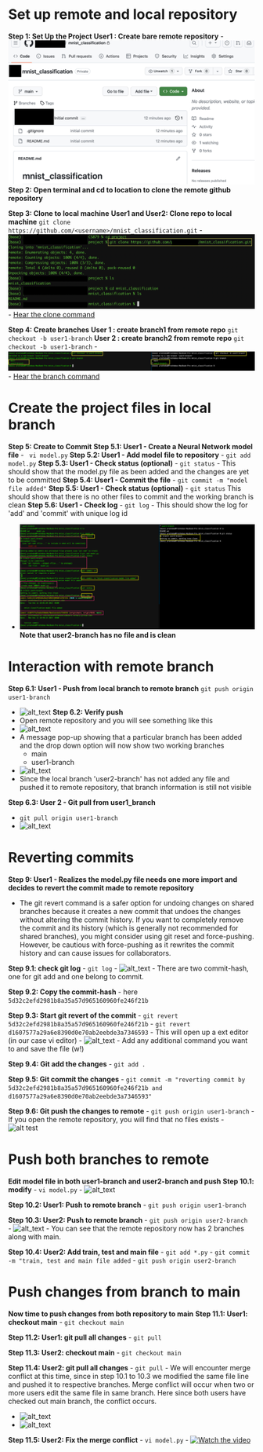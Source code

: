 # Set up remote and local repository
  **Step 1: Set Up the Project**
    __User1 : Create bare remote repository__
    - ![alt text](bare_remote_repo.png)
  **Step 2: Open terminal and cd to location to clone the remote github repository**
  
  **Step 3: Clone to local machine**
    __User1 and User2: Clone repo to local machine__
    ```git clone https://github.com/<username>/mnist_classification.git```
    - ![alt text](clone.png)
    - [Hear the clone command](https://github.com/prathebaselva/cs897/assets/38529810/4f1d2e77-79ba-4c0f-aa2f-721239c76151)
  
  **Step 4: Create branches**
    __User 1 : create branch1 from remote repo__
      ```git checkout -b user1-branch```
    __User 2 : create branch2 from remote repo__
      ```git checkout -b user1-branch```
    - ![alt text](branch.png)
    - [Hear the branch command](https://github.com/prathebaselva/cs897/assets/38529810/de1b16f9-e778-461e-ac9c-83ebba3d2bcc)

# Create the project files in local branch
  **Step 5: Create to Commit**
   __Step 5.1: User1 - Create a Neural Network model file__
     - ``` vi model.py```
   __Step 5.2: User1 - Add model file to repository__
     - ``` git add model.py ```
   __Step 5.3: User1 - Check status (optional)__
     - ``` git status ```
     - This should show that the model.py file as been added and the changes are yet to be committed
   __Step 5.4: User1 - Commit the file__
     - ``` git commit -m "model file added" ```
   __Step 5.5: User1 - Check status (optional)__
     - ``` git status ```
       This should show that there is no other files to commit and the working branch is clean
   __Step 5.6: User1 - Check log__
     - ``` git log ```
     - This should show the log for 'add' and 'commit' with unique log id
   - ![alt_text](user1_add_commit_model.png)
   **__Note that user2-branch has no file and is clean__**
     
# Interaction with remote branch
  __Step 6.1: User1 - Push from local branch to remote branch__
   ``` git push origin user1-branch ```
   - ![alt_text](user1_push_remote.png)
  __Step 6.2: Verify push__
   - Open remote repository and you will see something like this
   - ![alt_text](remote_repo_user1_branch.png)
   - A message pop-up showing that a particular branch has been added and the drop down option will now show two working branches
     - main
     - user1-branch
   - ![alt_text](only_user1_branch.png)
   - Since the local branch 'user2-branch' has not added any file and pushed it to remote repository, that branch information is still not visible
   
 __Step 6.3: User 2 - Git pull from user1_branch__
   - ``` git pull origin user1-branch ```
   - ![alt_text](user2_pull_branch1.png)

# Reverting commits
 **Step 9: User1 - Realizes the model.py file needs one more import and decides to revert the commit made to remote repository**
   - The git revert command is a safer option for undoing changes on shared branches because it creates a new commit that undoes the changes without altering the commit history. If you want to completely remove the commit and its history (which is generally not recommended for shared branches), you might consider using git reset and force-pushing. However, be cautious with force-pushing as it rewrites the commit history and can cause issues for collaborators.
     
  __Step 9.1: check git log__
    - ``` git log ```
    - ![alt_text](user1_push_remote.png)
    - There are two commit-hash, one for git add and one belong to commit.
    
  __Step 9.2: Copy the commit-hash__
    - here ```5d32c2efd2981b8a35a57d965160960fe246f21b```
    
  __Step 9.3: Start git revert of the commit__
    - ``` git revert 5d32c2efd2981b8a35a57d965160960fe246f21b ```
    - ``` git revert d1607577a29a6e8390d0e70ab2eebde3a7346593 ```
    - This will open up a ext editor (in our case vi editor)
    - ![alt_text](user1_push_remote.png)
    - Add any additional command you want to and save the file (w!)
    
  __Step 9.4: Git add the changes__
    - ``` git add . ```
    
  __Step 9.5: Git commit the changes__
    - ``` git commit -m "reverting commit by 5d32c2efd2981b8a35a57d965160960fe246f21b and d1607577a29a6e8390d0e70ab2eebde3a7346593" ```
    
  __Step 9.6: Git push the changes to remote__
    - ``` git push origin user1-branch ```
    - If you open the remote repository, you will find that no files exists
    - ![alt test](revert_user1_nofile_anymore.png)

# Push both branches to remote
  **Edit model file in both user1-branch and user2-branch and push**
  __Step 10.1: modify__
    - ```vi model.py```
    - ![alt_text](change_same_line_main.png)
    
  __Step 10.2: User1: Push to remote branch__
    - ```git push origin user1-branch ```
    
  __Step 10.3: User2: Push to remote branch__
    - ```git push origin user2-branch ```
    - ![alt_text](user2_branch_main_repo.png)
    - You can see that the remote repository now has 2 branches along with main.
    
  __Step 10.4: User2: Add train, test and main file__
    - ``` git add *.py ```
    - ``` git commit -m "train, test and main file added ```
    - ``` git push origin user2-branch ```
    
# Push changes from branch to main
  **Now time to push changes from both repository to main**
  __Step 11.1: User1: checkout main__
    - ``` git checkout main ```
    
  __Step 11.2: User1: git pull all changes__
    - ``` git pull ```
    
  __Step 11.3: User2: checkout main__
    - ``` git checkout main ```
    
  __Step 11.4: User2: git pull all changes__
    - ``` git pull ```
    - We will encounter merge conflict at this time, since in step 10.1 to 10.3 we modified the same file line and pushed it to respective branches. Merge conflict will occur when two or more users edit the same file in same branch. Here since both users have checked out main branch, the conflict occurs.
  - ![alt_text](merge_conflict_main.png)
  - ![alt_text](merge_conflict2.png)
    
  __Step 11.5: User2: Fix the merge conflict__
    - ``` vi model.py ```
    - [![Watch the video](merge_conflict2.png)](https://github.com/prathebaselva/cs897/assets/38529810/24cee072-2f97-4577-91e3-803941538b5e)
   
  
